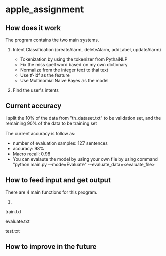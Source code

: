 # apple_assignment

## How does it work

The program contains the two main systems.

1. Intent Classification (createAlarm, deleteAlarm, addLabel, updateAlarm)

   - Tokenization by using the tokenizer from PythaiNLP
   - Fix the miss spell word based on my own dictionary
   - Normalize from the integer text to thai text
   - Use tf-idf as the feature
   - Use Multinomial Naive Bayes as the model

2. Find the user's intents

## Current accuracy

I split the 10% of the data from "th_dataset.txt" to be validation set, and the remaining 90% of the data to be training set

The current accuracy is follow as:

- number of evaluation samples: 127 sentences
- accuracy: 98%
- Macro recall: 0.98
- You can evalaute the model by using your own file by using command "python main.py --mode=Evaluate" --evaluate_data=<evaluate_file>

## How to feed input and get output

There are 4 main functions for this program.

1.

train.txt
<sentence> <label>
<sentecen> <label>

evaluate.txt
<sentence> <label>
<sentecen> <label>

test.txt
<sentence>
<sentence>

## How to improve in the future
